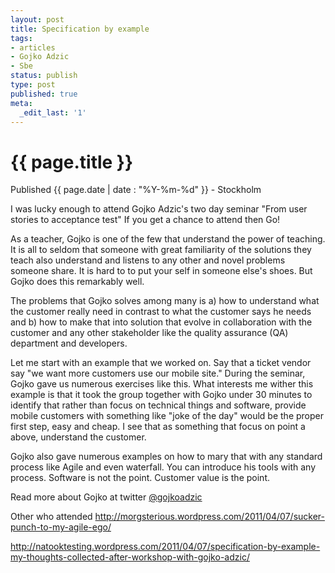 ```yaml
---
layout: post
title: Specification by example
tags:
- articles
- Gojko Adzic
- Sbe
status: publish
type: post
published: true
meta:
  _edit_last: '1'
---
```


{{ page.title }}
================

<p class="meta">Published {{ page.date | date : "%Y-%m-%d" }}</span> - Stockholm</p>


I was lucky enough to attend Gojko Adzic's two day seminar "From user stories to acceptance test" If you get a chance to attend then Go!


As a teacher, Gojko is one of the few that understand the power of teaching. It is all to seldom that someone with great familiarity of the solutions they teach also understand and listens to any other and novel problems someone share. It is hard to to put your self in someone else's shoes. But Gojko does this remarkably well.


The problems that Gojko solves among many is a) how to understand what the customer really need in contrast to what the customer says he needs and b) how to make that into solution that evolve in collaboration with the customer and any other stakeholder like the quality assurance (QA) department and developers.


Let me start with an example that we worked on. Say that a ticket vendor say "we want more customers use our mobile site." During the seminar, Gojko gave us numerous exercises  like this. What interests me wither this example is that it took the group together with Gojko under 30 minutes to identify that rather than focus on technical things and software, provide mobile customers with something like "joke of the day" would be the proper first step, easy and cheap. I see that as something that focus on point a above, understand the customer.


Gojko also gave numerous examples on how to mary that with any standard process like Agile and even waterfall. You can introduce his tools with any process. Software is not the point. Customer value is the point.


Read more about Gojko at twitter <a title="@gojkoadzic" href="http://twitter.com/#!/gojkoadzic" target="_blank">@gojkoadzic</a>


Other who attended
<a href="http://morgsterious.wordpress.com/2011/04/07/sucker-punch-to-my-agile-ego/" target="_blank">http://morgsterious.wordpress.com/2011/04/07/sucker-punch-to-my-agile-ego/</a>


<a href="http://natooktesting.wordpress.com/2011/04/07/specification-by-example-my-thoughts-collected-after-workshop-with-gojko-adzic/">http://natooktesting.wordpress.com/2011/04/07/specification-by-example-my-thoughts-collected-after-workshop-with-gojko-adzic/</a>

&nbsp;
